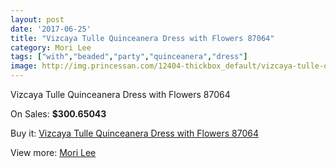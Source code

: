 ```yaml
---
layout: post
date: '2017-06-25'
title: "Vizcaya Tulle Quinceanera Dress with Flowers 87064"
category: Mori Lee
tags: ["with","beaded","party","quinceanera","dress"]
image: http://img.princessan.com/12404-thickbox_default/vizcaya-tulle-quinceanera-dress-with-flowers-87064.jpg
---
```

Vizcaya Tulle Quinceanera Dress with Flowers 87064

On Sales: **$300.65043**
<a href="https://www.princessan.com/en/mori-lee/5874-vizcaya-tulle-quinceanera-dress-with-flowers-87064.html"><amp-img layout="responsive" width="600" height="600" src="//img.princessan.com/12404-thickbox_default/vizcaya-tulle-quinceanera-dress-with-flowers-87064.jpg" alt="Vizcaya Tulle Quinceanera Dress with Flowers 87064 0" /></a>
<a href="https://www.princessan.com/en/mori-lee/5874-vizcaya-tulle-quinceanera-dress-with-flowers-87064.html"><amp-img layout="responsive" width="600" height="600" src="//img.princessan.com/12405-thickbox_default/vizcaya-tulle-quinceanera-dress-with-flowers-87064.jpg" alt="Vizcaya Tulle Quinceanera Dress with Flowers 87064 1" /></a>

Buy it: [Vizcaya Tulle Quinceanera Dress with Flowers 87064](https://www.princessan.com/en/mori-lee/5874-vizcaya-tulle-quinceanera-dress-with-flowers-87064.html "Vizcaya Tulle Quinceanera Dress with Flowers 87064")

View more: [Mori Lee](https://www.princessan.com/en/46-mori-lee "Mori Lee")